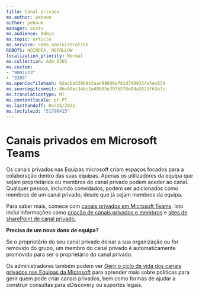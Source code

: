 ```yaml
---
title: Canal privado
ms.author: pebaum
author: pebaum
manager: scotv
ms.audience: Admin
ms.topic: article
ms.service: o365-administration
ROBOTS: NOINDEX, NOFOLLOW
localization_priority: Normal
ms.collection: Adm_O365
ms.custom:
- "9001223"
- "3205"
ms.openlocfilehash: 6dacba53908b3aad980d0a781d7489334a5ec054
ms.sourcegitcommit: 8bc60ec34bc1e40685e3976576e04a2623f63a7c
ms.translationtype: MT
ms.contentlocale: pt-PT
ms.lasthandoff: 04/15/2021
ms.locfileid: "51790415"
---
```

# <a name="private-channels-in-microsoft-teams"></a>Canais privados em Microsoft Teams

Os canais privados nas Equipas microsoft criam espaços focados para a colaboração dentro das suas equipas. Apenas os utilizadores da equipa que sejam proprietários ou membros do canal privado podem aceder ao canal. Qualquer pessoa, incluindo convidados, podem ser adicionados como membros de um canal privado, desde que já sejam membros da equipa.

Para saber mais, comece com [canais privados em Microsoft Teams](https://docs.microsoft.com/MicrosoftTeams/private-channels). Isto inclui informações como [criação de canais privados e membros](https://docs.microsoft.com/MicrosoftTeams/private-channels#private-channel-creation-and-membership) e [sites de sharePoint de canal privado.](https://docs.microsoft.com/MicrosoftTeams/private-channels#private-channel-sharepoint-sites)

**Precisa de um novo dono de equipa?**

Se o proprietário do seu canal privado deixar a sua organização ou for removido do grupo, um membro do canal privado é automaticamente promovido para ser o proprietário do canal privado.

Os administradores também podem ver [Gerir o ciclo de vida dos canais privados nas Equipas da Microsoft](https://docs.microsoft.com/MicrosoftTeams/private-channels-life-cycle-management) para aprender mais sobre políticas para gerir quem pode criar canais privados, bem como formas de ajudar a construir consultas para eDiscovery ou suportes legais.
